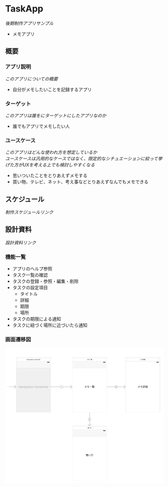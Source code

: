 # TaskApp
_後期制作アプリサンプル_

- メモアプリ

## 概要
### アプリ説明
_このアプリについての概要_

- 自分がメモしたいことを記録するアプリ

### ターゲット
_このアプリは誰をにターゲットにしたアプリなのか_

- 誰でもアプリでメモしたい人

### ユースケース
_このアプリはどんな使われ方を想定しているか_  
_ユースケースは汎用的なケースではなく、限定的なシチュエーションに絞って挙げた方がUXを考える上でも検討しやすくなる_

- 思いついたことをとりあえずメモする
- 買い物、テレビ、ネット、考え事などとりあえずなんでもメモできる

## スケジュール
_制作スケジュールリンク_

## 設計資料
_設計資料リンク_

### 機能一覧
- アプリのヘルプ参照
- タスク一覧の確認
- タスクの登録・参照・編集・削除
- タスクの設定項目
  - タイトル
  - 詳細
  - 期限
  - 場所
- タスクの期限による通知
- タスクに紐づく場所に近づいたら通知

### 画面遷移図
![画面遷移](https://github.com/nira28/TaskApp/blob/master/files/screen.png)

